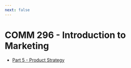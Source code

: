 ```yaml
---
next: false
---
```


# COMM 296 - Introduction to Marketing

* [Part 5 - Product Strategy](./05-product-strategy/)